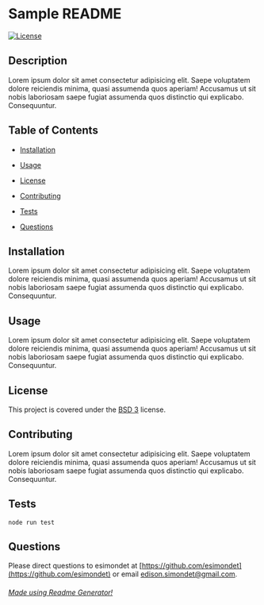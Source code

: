 
  # Sample README

  
  [![License](https://img.shields.io/badge/License-BSD_3--Clause-blue.svg)](https://opensource.org/licenses/BSD-3-Clause)
    

  ## Description

  <p>Lorem ipsum dolor sit amet consectetur adipisicing elit. Saepe voluptatem dolore reiciendis minima, quasi assumenda quos aperiam! Accusamus ut sit nobis laboriosam saepe fugiat assumenda quos distinctio qui explicabo. Consequuntur.</p>

  ## Table of Contents 
  * [Installation](#installation)
  * [Usage](#usage)
  
  * [License](#license)
    
  * [Contributing](#contributing)
  * [Tests](#tests)
  * [Questions](#questions)

  ## Installation

  <p>Lorem ipsum dolor sit amet consectetur adipisicing elit. Saepe voluptatem dolore reiciendis minima, quasi assumenda quos aperiam! Accusamus ut sit nobis laboriosam saepe fugiat assumenda quos distinctio qui explicabo. Consequuntur.</p>

  ## Usage

  <p>Lorem ipsum dolor sit amet consectetur adipisicing elit. Saepe voluptatem dolore reiciendis minima, quasi assumenda quos aperiam! Accusamus ut sit nobis laboriosam saepe fugiat assumenda quos distinctio qui explicabo. Consequuntur.</p>
  
  
  ## License

  This project is covered under the [BSD 3](https://opensource.org/licenses/BSD-3-Clause) license.
    

  ## Contributing

  <p>Lorem ipsum dolor sit amet consectetur adipisicing elit. Saepe voluptatem dolore reiciendis minima, quasi assumenda quos aperiam! Accusamus ut sit nobis laboriosam saepe fugiat assumenda quos distinctio qui explicabo. Consequuntur.</p>

  ## Tests

  <code>node run test</code>

  ## Questions 

  Please direct questions to esimondet at [https://github.com/esimondet](https://github.com/esimondet)
  or email [edison.simondet@gmail.com](edison.simondet@gmail.com).

  ###### [Made using Readme Generator!](https://github.com/esimondet/readme-generator)
